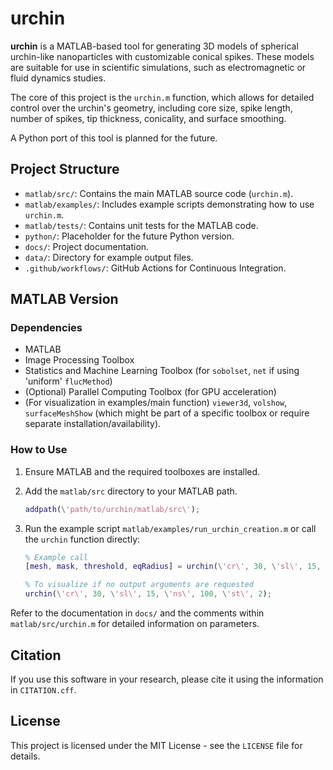 # urchin

**urchin** is a MATLAB-based tool for generating 3D models of spherical urchin-like nanoparticles with customizable conical spikes. These models are suitable for use in scientific simulations, such as electromagnetic or fluid dynamics studies.

The core of this project is the `urchin.m` function, which allows for detailed control over the urchin\'s geometry, including core size, spike length, number of spikes, tip thickness, conicality, and surface smoothing.

A Python port of this tool is planned for the future.

## Project Structure

- `matlab/src/`: Contains the main MATLAB source code (`urchin.m`).
- `matlab/examples/`: Includes example scripts demonstrating how to use `urchin.m`.
- `matlab/tests/`: Contains unit tests for the MATLAB code.
- `python/`: Placeholder for the future Python version.
- `docs/`: Project documentation.
- `data/`: Directory for example output files.
- `.github/workflows/`: GitHub Actions for Continuous Integration.

## MATLAB Version

### Dependencies

- MATLAB
- Image Processing Toolbox
- Statistics and Machine Learning Toolbox (for `sobolset`, `net` if using \'uniform\' `flucMethod`)
- (Optional) Parallel Computing Toolbox (for GPU acceleration)
- (For visualization in examples/main function) `viewer3d`, `volshow`, `surfaceMeshShow` (which might be part of a specific toolbox or require separate installation/availability).

### How to Use

1. Ensure MATLAB and the required toolboxes are installed.
2. Add the `matlab/src` directory to your MATLAB path.

    ```matlab
    addpath(\'path/to/urchin/matlab/src\');
    ```

3. Run the example script `matlab/examples/run_urchin_creation.m` or call the `urchin` function directly:

    ```matlab
    % Example call
    [mesh, mask, threshold, eqRadius] = urchin(\'cr\', 30, \'sl\', 15, \'ns\', 100, \'st\', 2);
    
    % To visualize if no output arguments are requested
    urchin(\'cr\', 30, \'sl\', 15, \'ns\', 100, \'st\', 2);
    ```

Refer to the documentation in `docs/` and the comments within `matlab/src/urchin.m` for detailed information on parameters.

## Citation

If you use this software in your research, please cite it using the information in `CITATION.cff`.

## License

This project is licensed under the MIT License - see the `LICENSE` file for details.
